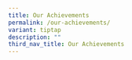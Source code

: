 ```yaml
---
title: Our Achievements
permalink: /our-achievements/
variant: tiptap
description: ""
third_nav_title: Our Achievements
---
```

